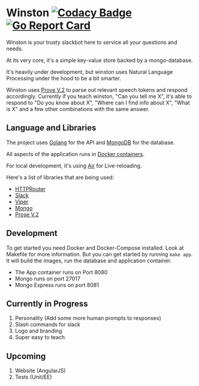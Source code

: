 # Winston [![Codacy Badge](https://api.codacy.com/project/badge/Grade/3ff58876c279451eb5ef1367e2d6aa0b)](https://www.codacy.com/manual/gyanesh-mishra/slackbot-winston?utm_source=github.com&utm_medium=referral&utm_content=gyanesh-mishra/slackbot-winston&utm_campaign=Badge_Grade) [![Go Report Card](https://goreportcard.com/badge/github.com/gyanesh-mishra/slackbot-winston)](https://goreportcard.com/report/github.com/gyanesh-mishra/slackbot-winston)

Winston is your trusty slackbot here to service all your questions and needs.

At its very core, it's a simple key-value store backed by a mongo-database.

It's heavily under development, but winston uses Natural Language Processing under the hood to be a bit smarter.

Winston uses [Prove V.2](https://github.com/jdkato/prose) to parse out relevant speech tokens and respond accordingly.
Currently if you teach winston, "Can you tell me X", it's able to respond to "Do you know about X", "Where can I find info about X", "What is X" and a few other combinations with the same answer.

## Language and Libraries

The project uses [Golang](https://golang.org/) for the API and [MongoDB](https://www.mongodb.com/) for the database.

All aspects of the application runs in [Docker containers](https://www.docker.com/).

For local development, it's using [Air](https://github.com/cosmtrek/air) for Live-reloading.

Here's a list of libraries that are being used:

- [HTTPRouter](https://github.com/julienschmidt/httprouter)
- [Slack](https://github.com/nlopes/slack)
- [Viper](https://github.com/spf13/viper)
- [Mongo](https://github.com/mongodb/mongo-go-driver)
- [Prose V.2](https://github.com/jdkato/prose)

## Development

To get started you need Docker and Docker-Compose installed.
Look at Makefile for more information. But you can get started by running `make app`.
It will build the images, run the database and application container.

- The App container runs on Port 8080
- Mongo runs on port 27017
- Mongo Express runs on port 8081

## Currently in Progress

1. Personality (Add some more human prompts to responses)
2. Slash commands for slack
3. Logo and branding
4. Super easy to teach

## Upcoming

1. Website (AngularJS)
2. Tests (Unit/EE)
